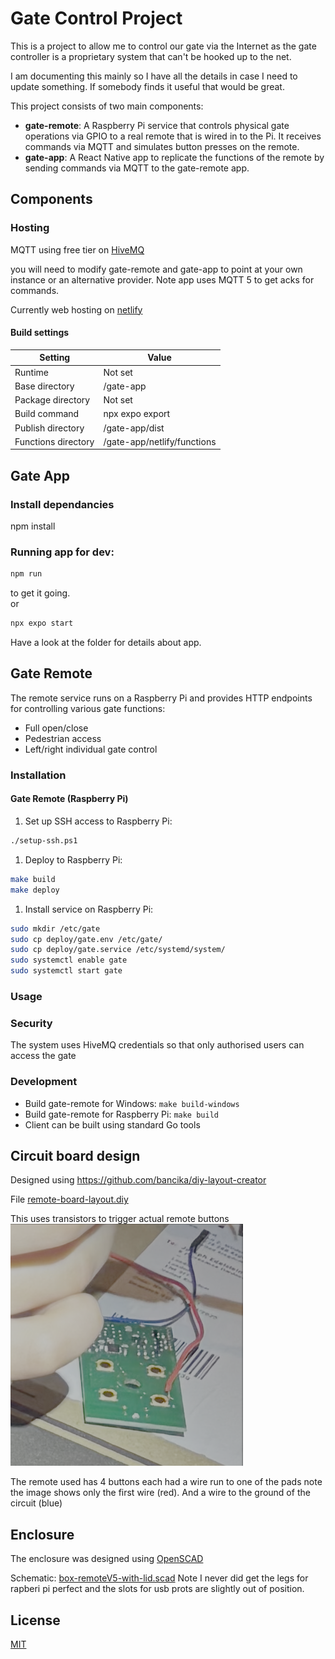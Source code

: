 # Gate Control Project
This is a project to allow me to control our gate via the Internet as the gate
controller is a proprietary system that can't be hooked up to the net.  

I am documenting this mainly so I have all the details in case I need to update
something.  If somebody finds it useful that would be great.


This project consists of two main components:
- **gate-remote**: A Raspberry Pi service that controls physical gate 
  operations via GPIO to a real remote that is wired in to the Pi.  It receives
  commands via MQTT and simulates button presses on the remote. 
- **gate-app**: A React Native app to replicate the functions of the remote by 
  sending commands via MQTT to the gate-remote app.

## Components

### Hosting
MQTT using free tier on [HiveMQ](https://www.hivemq.com/)

you will need to modify gate-remote and gate-app to point at your own instance 
or an alternative provider. Note app uses MQTT 5 to get acks for commands.

Currently web hosting on [netlify](https://app.netlify)
#### Build settings

| Setting             | Value                       |
| ------------------- | --------------------------- |
| Runtime             | Not set                     |
| Base directory      | /gate-app                   |
| Package directory   | Not set                     |
| Build command       | npx expo export             |
| Publish directory   | /gate-app/dist              |
| Functions directory | /gate-app/netlify/functions |


## Gate App 

### Install dependancies
npm install 

### Running app for dev:
```bash
npm run
```
to get it going.  
or 
```bash
npx expo start 
```
Have a look at the folder for details about app.


## Gate Remote
The remote service runs on a Raspberry Pi and provides HTTP endpoints for
controlling various gate functions:
- Full open/close
- Pedestrian access
- Left/right individual gate control


### Installation

#### Gate Remote (Raspberry Pi)

1. Set up SSH access to Raspberry Pi:
```bash
./setup-ssh.ps1
```

1. Deploy to Raspberry Pi:
```bash
make build
make deploy
```

1. Install service on Raspberry Pi:
```bash
sudo mkdir /etc/gate
sudo cp deploy/gate.env /etc/gate/
sudo cp deploy/gate.service /etc/systemd/system/
sudo systemctl enable gate
sudo systemctl start gate
```

### Usage


### Security
The system uses HiveMQ credentials so that only authorised users can access the
gate

### Development
- Build gate-remote for Windows: `make build-windows`
- Build gate-remote for Raspberry Pi: `make build`
- Client can be built using standard Go tools

## Circuit board design
Designed using https://github.com/bancika/diy-layout-creator

File [remote-board-layout.diy](remote-board-layout.diy)

This uses transistors to trigger actual remote buttons 
![Remote example](remote.png "Remote")

The remote used has 4 buttons each had a wire run to one of the pads note the
image shows only the first wire (red).  And a wire to the ground of the 
circuit (blue)

## Enclosure 
The enclosure was designed using [OpenSCAD](https://openscad.org/) 

Schematic: [box-remoteV5-with-lid.scad](box-remoteV5-with-lid.scad)
Note I never did get the legs for rapberi pi perfect and the slots for usb prots
are slightly out of position.  


## License
[MIT](https://choosealicense.com/licenses/mit/)
